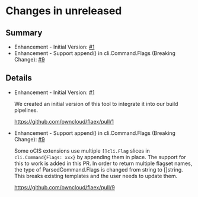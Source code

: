 # Changes in unreleased

## Summary

* Enhancement - Initial Version: [#1](https://github.com/owncloud/flaex/pull/1)
* Enhancement - Support append() in cli.Command.Flags (Breaking Change): [#9](https://github.com/owncloud/flaex/pull/9)

## Details

* Enhancement - Initial Version: [#1](https://github.com/owncloud/flaex/pull/1)

   We created an initial version of this tool to integrate it into our build pipelines.

   https://github.com/owncloud/flaex/pull/1


* Enhancement - Support append() in cli.Command.Flags (Breaking Change): [#9](https://github.com/owncloud/flaex/pull/9)

   Some oCIS extensions use multiple `[]cli.Flag` slices in `cli.Command{Flags: xxx}` by
   appending them in place. The support for this to work is added in this PR. In order to return
   multiple flagset names, the type of ParsedCommand.Flags is changed from string to []string.
   This breaks existing templates and the user needs to update them.

   https://github.com/owncloud/flaex/pull/9

